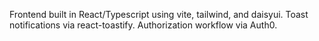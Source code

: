 Frontend built in React/Typescript using vite, tailwind, and daisyui. Toast notifications via react-toastify. Authorization workflow via Auth0. 